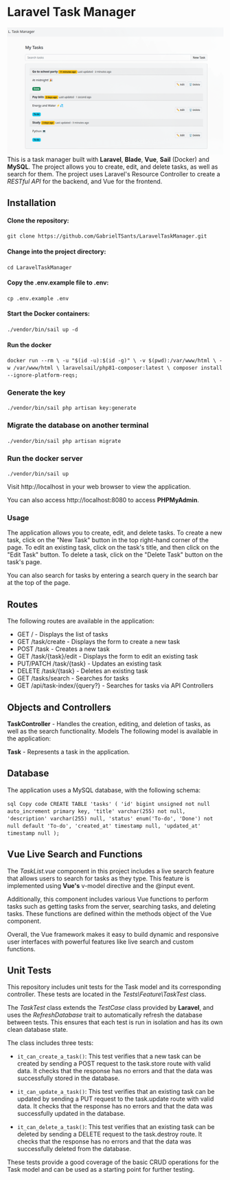 # Laravel Task Manager
![image](./ProjectScreenshot.png)
This is a task manager built with **Laravel**, **Blade**, **Vue**, **Sail** (Docker) and **MySQL**. The project allows you to create, edit, and delete tasks, as well as search for them. The project uses Laravel's Resource Controller to create a *RESTful API* for the backend, and Vue for the frontend.

## Installation

#### Clone the repository:
`git clone https://github.com/GabrielTSants/LaravelTaskManager.git`
#### Change into the project directory:
`cd LaravelTaskManager`
#### Copy the .env.example file to .env:

`cp .env.example .env`

#### Start the Docker containers:

`./vendor/bin/sail up -d`

#### Run the docker
`
docker run --rm \
    -u "$(id -u):$(id -g)" \
    -v $(pwd):/var/www/html \
    -w /var/www/html \
    laravelsail/php81-composer:latest \
    composer install --ignore-platform-reqs;
`
### Generate the key
`./vendor/bin/sail php artisan key:generate`

### Migrate the database on another terminal
`./vendor/bin/sail php artisan migrate`

### Run the docker server
`./vendor/bin/sail up`

Visit http://localhost in your web browser to view the application.

You can also access http://localhost:8080 to access **PHPMyAdmin**.


### Usage

The application allows you to create, edit, and delete tasks. To create a new task, click on the "New Task" button in the top right-hand corner of the page. To edit an existing task, click on the task's title, and then click on the "Edit Task" button. To delete a task, click on the "Delete Task" button on the task's page.

You can also search for tasks by entering a search query in the search bar at the top of the page.

## Routes
The following routes are available in the application:

* GET / - Displays the list of tasks
* GET /task/create - Displays the form to create a new task
* POST /task - Creates a new task
* GET /task/{task}/edit - Displays the form to edit an existing task
* PUT/PATCH /task/{task} - Updates an existing task
* DELETE /task/{task} - Deletes an existing task
* GET /tasks/search - Searches for tasks
* GET /api/task-index/{query?} - Searches for tasks via API
Controllers

## Objects and Controllers

**TaskController** - Handles the creation, editing, and deletion of tasks, as well as the search functionality.
Models
The following model is available in the application:

**Task** - Represents a task in the application.

## Database
The application uses a MySQL database, with the following schema:

`
sql
Copy code
CREATE TABLE 'tasks' (
  'id' bigint unsigned not null auto_increment primary key,
  'title' varchar(255) not null,
  'description' varchar(255) null,
  'status' enum('To-do', 'Done') not null default 'To-do',
  'created_at' timestamp null,
  'updated_at' timestamp null
);
`

## Vue Live Search and Functions
The *TaskList.vue* component in this project includes a live search feature that allows users to search for tasks as they type. This feature is implemented using **Vue's** v-model directive and the @input event.

Additionally, this component includes various Vue functions to perform tasks such as getting tasks from the server, searching tasks, and deleting tasks. These functions are defined within the methods object of the Vue component.

Overall, the Vue framework makes it easy to build dynamic and responsive user interfaces with powerful features like live search and custom functions.
## Unit Tests
This repository includes unit tests for the Task model and its corresponding controller. These tests are located in the *Tests\Feature\TaskTest* class.

The *TaskTest* class extends the *TestCase* class provided by **Laravel**, and uses the *RefreshDatabase* trait to automatically refresh the database between tests. This ensures that each test is run in isolation and has its own clean database state.

The class includes three tests:

* `it_can_create_a_task()`: This test verifies that a new task can be created by sending a POST request to the task.store route with valid data. It checks that the response has no errors and that the data was successfully stored in the database.

* `it_can_update_a_task()`: This test verifies that an existing task can be updated by sending a PUT request to the task.update route with valid data. It checks that the response has no errors and that the data was successfully updated in the database.

* `it_can_delete_a_task()`: This test verifies that an existing task can be deleted by sending a DELETE request to the task.destroy route. It checks that the response has no errors and that the data was successfully deleted from the database.

These tests provide a good coverage of the basic CRUD operations for the Task model and can be used as a starting point for further testing.






